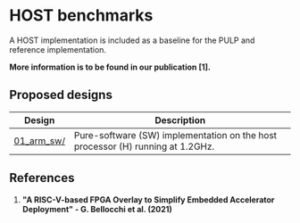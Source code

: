 HOST benchmarks
==================================
A HOST implementation is included as a baseline for the PULP and reference implementation.

**More information is to be found in our publication [1].**

## Proposed designs
Design | Description |
---------------|-----------------------|
[01_arm_sw/][]|Pure-software (SW) implementation on the  host processor  (H) running at  1.2GHz. |

## References
1) **"A RISC-V-based FPGA Overlay to Simplify Embedded Accelerator Deployment" - G. Bellocchi et al. (2021)**

[.]:.
[01_arm_sw/]:01_arm_sw/
